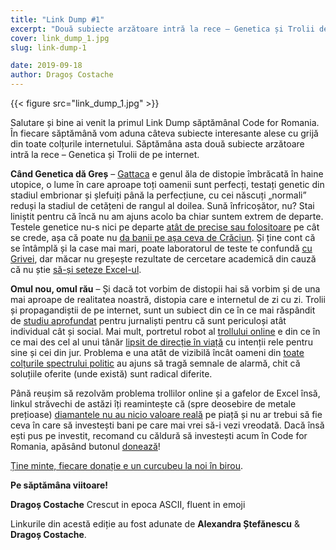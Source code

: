 ```yaml
---
title: "Link Dump #1"
excerpt: "Două subiecte arzătoare intră la rece – Genetica și Trolii de pe internet."
cover: link_dump_1.jpg
slug: link-dump-1

date: 2019-09-18
author: Dragoș Costache
---
```


{{< figure src="link_dump_1.jpg" >}}

Salutare și bine ai venit la <span class="has-background-warning">primul Link Dump săptămânal Code for Romania</span>. În fiecare săptămână vom aduna câteva subiecte interesante alese cu grijă din toate colțurile internetului. Săptămâna asta două subiecte arzătoare intră la rece – <span class="has-background-warning">Genetica și Trolii de pe internet</span>.
 
**Când Genetica dă Greș** – [Gattaca](https://www.imdb.com/title/tt0119177/) e genul ăla de distopie îmbrăcată în haine utopice, o lume în care aproape toți oamenii sunt perfecți, testați genetic din stadiul embrionar și șlefuiți până la perfecțiune, cu cei născuți „normali” reduși la stadiul de cetățeni de rangul al doilea. Sună înfricoșător, nu? Stai liniștit pentru că încă nu am ajuns acolo ba chiar suntem extrem de departe. Testele genetice nu-s nici pe departe [atât de precise sau folositoare](https://www.wsj.com/articles/dna-testing-was-meant-to-help-treat-esmes-illness-it-created-turmoil-11558093193) pe cât se crede, așa că poate nu [da banii pe așa ceva de Crăciun](https://gizmodo.com/dont-take-the-dna-test-youll-probably-get-for-christmas-1831068871). Și ține cont că se întâmplă și la case mai mari, poate laboratorul de teste te confundă [cu Grivei](https://gizmodo.com/report-a-dna-testing-company-could-not-tell-the-differ-1825715321), dar măcar nu greșește rezultate de cercetare academică din cauză că nu știe [să-și seteze Excel-ul](https://www.sciencemag.org/news/2016/08/one-five-genetics-papers-contains-errors-thanks-microsoft-excel).
 
**Omul nou, omul rău** – Și dacă tot vorbim de distopii hai să vorbim și de una mai aproape de realitatea noastră, distopia care e internetul de zi cu zi. Trolii și propagandiștii de pe internet, sunt un subiect din ce în ce mai răspândit de [studiu aprofundat](https://www.ted.com/talks/andrew_marantz_inside_the_bizarre_world_of_internet_trolls_and_propagandists) pentru jurnaliști pentru că sunt periculoși atât individual cât și social. Mai mult, portretul robot al [trollului online](https://thebaffler.com/salvos/new-man-4chan-nagle) e din ce în ce mai des cel al unui tânăr [lipsit de direcție în viață](https://www.buzzfeednews.com/article/josephbernstein/lane-davis-ralph-retort-seattle4truth-alt-right) cu intenții rele pentru sine și cei din jur. Problema e una atât de vizibilă încât oameni din [toate colțurile spectrului politic](https://thebaffler.com/latest/transgression-nagle) au ajuns să tragă semnale de alarmă, chit că soluțiile oferite (unde există) sunt radical diferite.

Până reușim să rezolvăm problema trollilor online și a gafelor de Excel însă, linkul străvechi de astăzi îți reamintește că (spre deosebire de  metale prețioase) [diamantele nu au nicio valoare reală](https://www.theatlantic.com/magazine/archive/1982/02/have-you-ever-tried-to-sell-a-diamond/304575/â) pe piață și nu ar trebui să fie ceva în care să investești bani pe care mai vrei să-i vezi vreodată. Dacă însă ești pus pe investit, recomand cu căldură să investești acum în Code for Romania, apăsând butonul <span class="has-background-warning">[donează](https://code4.ro/ro/doneaza/)</span>! 

[Ține minte, fiecare donație e un curcubeu la noi în birou](https://code4.ro/ro/doneaza/).

**Pe săptămâna viitoare!**

**Dragoș Costache**
Crescut in epoca ASCII, fluent in emoji

Linkurile din acestă ediție au fost adunate de **Alexandra Ștefănescu** & **Dragoș Costache**.
